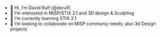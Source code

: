- 👋 Hi, I’m David Rulf (@dsrulf)
- 👀 I’m interested in MISP/STIX 2.1 and 3D design & Sculpting
- 🌱 I’m currently learning STIX 2.1
- 💞️ I’m looking to collaborate on MISP communiy needs; also 3d Design projects

<!---
dsrulf/dsrulf is a ✨ special ✨ repository because its `README.md` (this file) appears on your GitHub profile.
You can click the Preview link to take alook at your changes.
--->

